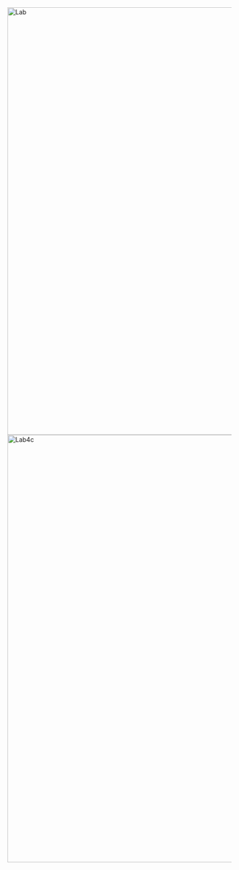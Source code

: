 
<img width="960" alt="Lab" src="https://user-images.githubusercontent.com/54506540/111089168-0a590600-8501-11eb-99c1-04e78ad248e6.PNG">
<img width="960" alt="Lab4c" src="https://user-images.githubusercontent.com/54506540/111089172-0cbb6000-8501-11eb-97ec-3a07dea240ac.PNG">
